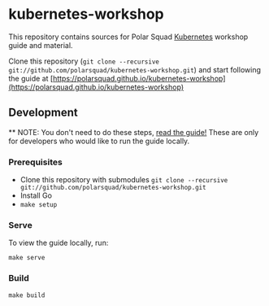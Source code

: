 # kubernetes-workshop
This repository contains sources for Polar Squad [Kubernetes](https://kubernetes.io) workshop guide and material.

Clone this repository (`git clone --recursive git://github.com/polarsquad/kubernetes-workshop.git`) and start following the guide at [https://polarsquad.github.io/kubernetes-workshop](https://polarsquad.github.io/kubernetes-workshop)

## Development
** NOTE: You don't need to do these steps, [read the guide!](https://polarsquad.github.io/kubernetes-workshop) These are only for developers who would like to run the guide locally.

### Prerequisites
- Clone this repository with submodules `git clone --recursive git://github.com/polarsquad/kubernetes-workshop.git`
- Install Go
- `make setup`

### Serve
To view the guide locally, run:
```shell
make serve
```

### Build
```shell
make build
```
